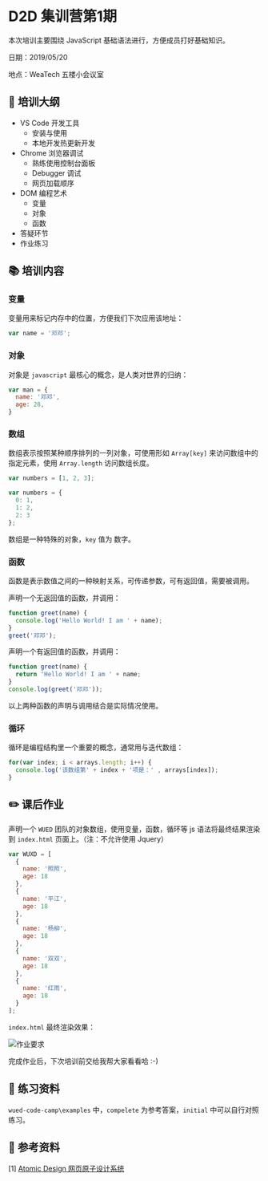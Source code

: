 # D2D 集训营第1期

本次培训主要围绕 JavaScript 基础语法进行，方便成员打好基础知识。

日期：2019/05/20

地点：WeaTech 五楼小会议室

## 🥇 培训大纲

- VS Code 开发工具
  - 安装与使用
  - 本地开发热更新开发
- Chrome 浏览器调试
  - 熟练使用控制台面板
  - Debugger 调试
  - 网页加载顺序
- DOM 编程艺术
  - 变量
  - 对象
  - 函数
- 答疑环节
- 作业练习

## 📚 培训内容

### 变量

变量用来标记内存中的位置，方便我们下次应用该地址：

``` js
var name = '邓邓';
```

### 对象

对象是 `javascript` 最核心的概念，是人类对世界的归纳：

```js
var man = {
  name: '邓邓',
  age: 28,
}
```

### 数组

数组表示按照某种顺序排列的一列对象，可使用形如 `Array[key]` 来访问数组中的指定元素，使用 `Array.length` 访问数组长度。

```js
var numbers = [1, 2, 3];
```

```js
var numbers = {
  0: 1,
  1: 2,
  2: 3
};
```

数组是一种特殊的对象，`key` 值为 数字。

### 函数

函数是表示数值之间的一种映射关系，可传递参数，可有返回值，需要被调用。

声明一个无返回值的函数，并调用：

```js
function greet(name) {
  console.log('Hello World! I am ' + name);
}
greet('邓邓');
```

声明一个有返回值的函数，并调用：

```js
function greet(name) {
  return 'Hello World! I am ' + name;
}
console.log(greet('邓邓'));
```

以上两种函数的声明与调用结合是实际情况使用。

### 循环

循环是编程结构里一个重要的概念，通常用与迭代数组：

```js
for(var index; i < arrays.length; i++) {
  console.log('该数组第' + index + '项是：' , arrays[index]);
}
```

## ✏️ 课后作业

声明一个 `WUED` 团队的对象数组，使用变量，函数，循环等 js 语法将最终结果渲染到 `index.html` 页面上。（注：不允许使用 Jquery）

``` js
var WUXD = [
  {
    name: '照照',
    age: 18
  },
  {
    name: '平江',
    age: 18
  },
  {
    name: '杨柳',
    age: 18
  },
  {
    name: '双双',
    age: 18
  },
  {
    name: '红雨',
    age: 18
  }
];
```

`index.html` 最终渲染效果：

![作业要求](http://ww1.sinaimg.cn/large/006g8Dvggy1g3b0fnmwx6j30js02odfo.jpg)

完成作业后，下次培训前交给我帮大家看看哈 :-)

## 💯 练习资料

`wued-code-camp\examples` 中，`compelete` 为参考答案，`initial` 中可以自行对照练习。

## 📑 参考资料

[1] [Atomic Design 网页原子设计系统](http://bradfrost.com/blog/post/atomic-web-design/)
